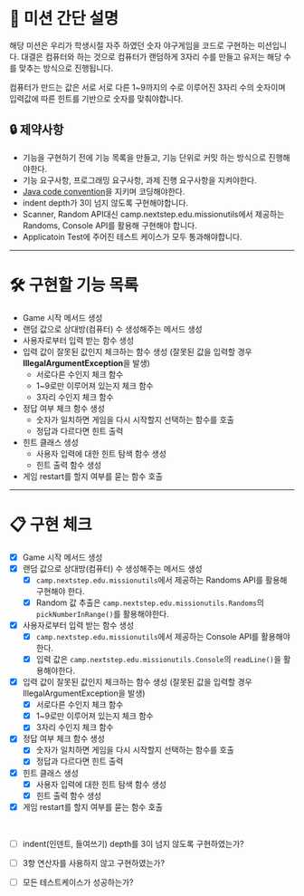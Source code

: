 # 🚀 미션 간단 설명
해당 미션은 우리가 학생시절 자주 하였던 숫자 야구게임을 코드로 구현하는 미션입니다. 
대결은 컴퓨터와 하는 것으로 컴퓨터가 랜덤하게 3자리 수를 만들고 유저는 해당 수를 맞추는 방식으로 진행됩니다.

컴퓨터가 만드는 값은 서로 서로 다른 1~9까지의 수로 이루어진 3자리 수의 숫자이며 입력값에 따른 힌트를 기반으로 숫자를 맞춰야합니다.

## 🔒 제약사항
- 기능을 구현하기 전에 기능 목록을 만들고, 기능 단위로 커밋 하는 방식으로 진행해야한다.
- 기능 요구사항, 프로그래밍 요구사항, 과제 진행 요구사항을 지켜야한다.
- [Java code convention](https://naver.github.io/hackday-conventions-java)을 지키며 코딩해야한다.
- indent depth가 3이 넘지 않도록 구현해야합니다.
- Scanner, Random API대신 camp.nextstep.edu.missionutils에서 제공하는 Randoms, Console API를 활용해 구현해야 합니다.
- Applicatoin Test에 주어진 테스트 케이스가 모두 통과해야합니다.

<hr>

# 🛠 구현할 기능 목록
* Game 시작 메서드 생성
* 랜덤 값으로 상대방(컴퓨터) 수 생성해주는 메서드 생성
* 사용자로부터 입력 받는 함수 생성
* 입력 값이 잘못된 값인지 체크하는 함수 생성 (잘못된 값을 입력할 경우 **IllegalArgumentException**을 발생)
   * 서로다른 수인지 체크 함수
   * 1~9로만 이루어져 있는지 체크 함수
   * 3자리 수인지 체크 함수
* 정답 여부 체크 함수 생성
   * 숫자가 일치하면 게임을 다시 시작할지 선택하는 함수를 호출
   * 정답과 다르다면 힌트 출력
* 힌트 클래스 생성 
   * 사용자 입력에 대한 힌트 탐색 함수 생성
   * 힌트 출력 함수 생성
* 게임 restart를 할지 여부를 묻는 함수 호출


<hr>

# 📋 구현 체크
* [X] Game 시작 메서드 생성
* [X] 랜덤 값으로 상대방(컴퓨터) 수 생성해주는 메서드 생성
   * [X] `camp.nextstep.edu.missionutils`에서 제공하는 Randoms API를 활용해 구현해야 한다.
   * [X] Random 값 추출은 `camp.nextstep.edu.missionutils.Randoms`의 `pickNumberInRange()`를 활용해야한다.
* [X] 사용자로부터 입력 받는 함수 생성
   * [X] `camp.nextstep.edu.missionutils`에서 제공하는 Console API를 활용해야한다.
   * [X] 입력 값은 `camp.nextstep.edu.missionutils.Console`의 `readLine()`을 활용해야한다.
* [X] 입력 값이 잘못된 값인지 체크하는 함수 생성 (잘못된 값을 입력할 경우 IllegalArgumentException을 발생)
   * [X] 서로다른 수인지 체크 함수
   * [X] 1~9로만 이루어져 있는지 체크 함수
   * [X] 3자리 수인지 체크 함수
* [X] 정답 여부 체크 함수 생성
   * [X] 숫자가 일치하면 게임을 다시 시작할지 선택하는 함수를 호출
   * [X] 정답과 다르다면 힌트 출력
* [X] 힌트 클래스 생성 
   * [X] 사용자 입력에 대한 힌트 탐색 함수 생성
   * [X] 힌트 출력 함수 생성
* [X] 게임 restart를 할지 여부를 묻는 함수 호출

<br>

* [ ] indent(인덴트, 들여쓰기) depth를 3이 넘지 않도록 구현하였는가?
* [ ] 3항 연산자를 사용하지 않고 구현하였는가?
* [ ] 모든 테스트케이스가 성공하는가?


